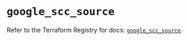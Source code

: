 # `google_scc_source`

Refer to the Terraform Registry for docs: [`google_scc_source`](https://registry.terraform.io/providers/hashicorp/google-beta/5.25.0/docs/resources/google_scc_source).

